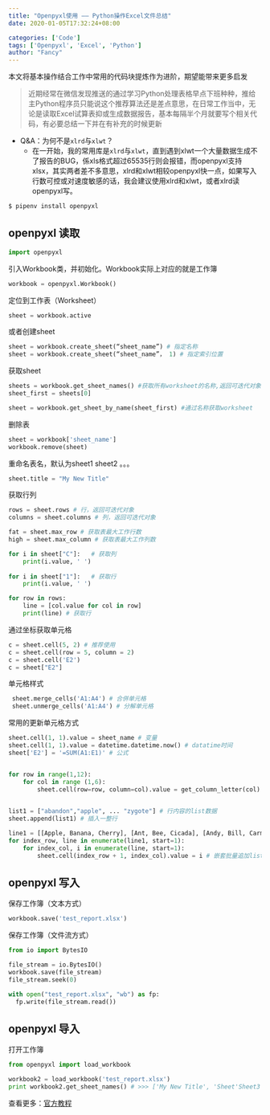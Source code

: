 ```yaml
---
title: "Openpyxl使用 —— Python操作Excel文件总结"
date: 2020-01-05T17:32:24+08:00

categories: ['Code']
tags: ['Openpyxl', 'Excel', 'Python']
author: "Fancy"
---
```

本文将基本操作结合工作中常用的代码块提炼作为进阶，期望能带来更多启发

<!--more-->

> 近期经常在微信发现推送的通过学习Python处理表格早点下班种种，推给主Python程序员只能说这个推荐算法还是差点意思，在日常工作当中，无论是读取Excel试算表抑或生成数据报告，基本每隔半个月就要写个相关代码，有必要总结一下并在有补充的时候更新

- Q&A：为何不是`xlrd`与`xlwt`？
  - 在一开始，我的常用库是`xlrd`与`xlwt`，直到遇到xlwt一个大量数据生成不了报告的BUG，係xls格式超过65535行则会报错，而openpyxl支持xlsx，其实两者差不多意思，xlrd和xlwt相较openpyxl快一点，如果写入行数可控或对速度敏感的话，我会建议使用xlrd和xlwt，或者xlrd读openpyxl写。

```bash
$ pipenv install openpyxl
```

## openpyxl 读取

```python
import openpyxl
```
引入Workbook类，并初始化。Workbook实际上对应的就是工作簿


```python
workbook = openpyxl.Workbook()
```

定位到工作表（Worksheet）

```python
sheet = workbook.active
```

或者创建sheet

```python
sheet = workbook.create_sheet(“sheet_name”) # 指定名称
sheet = workbook.create_sheet(“sheet_name”， 1) # 指定索引位置
```
获取sheet

```python
sheets = workbook.get_sheet_names() #获取所有worksheet的名称,返回可迭代对象
sheet_first = sheets[0]

sheet = workbook.get_sheet_by_name(sheet_first) #通过名称获取worksheet
```

删除表

```python
sheet = workbook['sheet_name']
workbook.remove(sheet)
```



重命名表名，默认为sheet1 sheet2 。。。

```python
sheet.title = "My New Title"
```

获取行列
```python
rows = sheet.rows # 行，返回可迭代对象
columns = sheet.columns # 列，返回可迭代对象

fat = sheet.max_row # 获取表最大工作行数
high = sheet.max_column # 获取表最大工作列数

for i in sheet["C"]:   # 获取列
    print(i.value, ' ')
    
for i in sheet["1"]:   # 获取行
    print(i.value, ' ')

for row in rows:
    line = [col.value for col in row]
    print(line) # 获取行
```

通过坐标获取单元格

```python
c = sheet.cell(5, 2) # 推荐使用
c = sheet.cell(row = 5, column = 2)
c = sheet.cell('E2')
c = sheet["E2"]
```

单元格样式

```python
 sheet.merge_cells('A1:A4') # 合併单元格
 sheet.unmerge_cells('A1:A4') # 分解单元格
```



常用的更新单元格方式

```python
sheet.cell(1, 1).value = sheet_name # 变量
sheet.cell(1, 1).value = datetime.datetime.now() # datatime时间
sheet['E2'] = '=SUM(A1:E1)' # 公式


for row in range(1,12):
    for col in range (1,6):
        sheet.cell(row=row, column=col).value = get_column_letter(col) # OOP传递位置数据
        

list1 = ["abandon","apple", ... "zygote"] # 行内容的list数据
sheet.append(list1) # 插入一整行

line1 = [[Apple, Banana, Cherry], [Ant, Bee, Cicada], [Andy, Bill, Carmen]] #分组的数据
for index_row, line in enumerate(line1, start=1):
    for index_col, i in enumerate(line, start=1):
        sheet.cell(index_row + 1, index_col).value = i # 嵌套批量追加list数据
```



## openpyxl 写入

保存工作簿（文本方式）

```python
workbook.save('test_report.xlsx')
```

保存工作簿（文件流方式）

```python
from io import BytesIO

file_stream = io.BytesIO()
workbook.save(file_stream)
file_stream.seek(0)

with open("test_report.xlsx", "wb") as fp:
  fp.write(file_stream.read())
```



## openpyxl 导入

打开工作簿

```python
from openpyxl import load_workbook

workbook2 = load_workbook('test_report.xlsx')
print workbook2.get_sheet_names() # >>> ['My New Title', 'Sheet'Sheet3']
```



查看更多：[官方教程](https://openpyxl.readthedocs.io/en/stable/index.html)